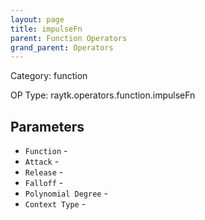 ```yaml
---
layout: page
title: impulseFn
parent: Function Operators
grand_parent: Operators
---
```


Category: function

OP Type: raytk.operators.function.impulseFn

## Parameters

* `Function` - 
* `Attack` - 
* `Release` - 
* `Falloff` - 
* `Polynomial Degree` - 
* `Context Type` -
